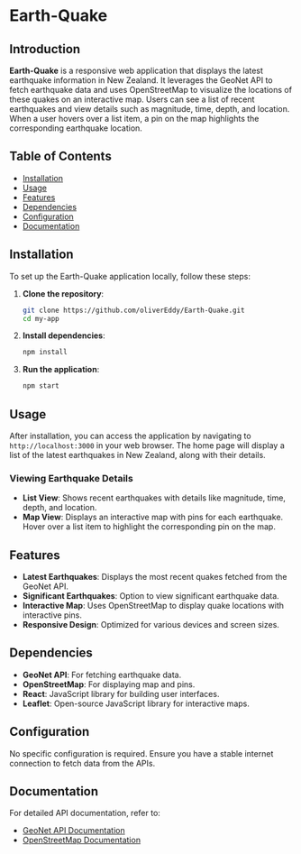 # Earth-Quake

## Introduction
**Earth-Quake** is a responsive web application that displays the latest earthquake information in New Zealand. It leverages the GeoNet API to fetch earthquake data and uses OpenStreetMap to visualize the locations of these quakes on an interactive map. Users can see a list of recent earthquakes and view details such as magnitude, time, depth, and location. When a user hovers over a list item, a pin on the map highlights the corresponding earthquake location.

## Table of Contents
- [Installation](#installation)
- [Usage](#usage)
- [Features](#features)
- [Dependencies](#dependencies)
- [Configuration](#configuration)
- [Documentation](#documentation)


## Installation
To set up the Earth-Quake application locally, follow these steps:

1. **Clone the repository**:
    ```sh
    git clone https://github.com/oliverEddy/Earth-Quake.git
    cd my-app
    ```

2. **Install dependencies**:
    ```sh
    npm install
    ```

3. **Run the application**:
    ```sh
    npm start
    ```

## Usage
After installation, you can access the application by navigating to `http://localhost:3000` in your web browser. The home page will display a list of the latest earthquakes in New Zealand, along with their details.

### Viewing Earthquake Details
- **List View**: Shows recent earthquakes with details like magnitude, time, depth, and location.
- **Map View**: Displays an interactive map with pins for each earthquake. Hover over a list item to highlight the corresponding pin on the map.

## Features
- **Latest Earthquakes**: Displays the most recent quakes fetched from the GeoNet API.
- **Significant Earthquakes**: Option to view significant earthquake data.
- **Interactive Map**: Uses OpenStreetMap to display quake locations with interactive pins.
- **Responsive Design**: Optimized for various devices and screen sizes.

## Dependencies
- **GeoNet API**: For fetching earthquake data.
- **OpenStreetMap**: For displaying map and pins.
- **React**: JavaScript library for building user interfaces.
- **Leaflet**: Open-source JavaScript library for interactive maps.

## Configuration
No specific configuration is required. Ensure you have a stable internet connection to fetch data from the APIs.

## Documentation
For detailed API documentation, refer to:
- [GeoNet API Documentation](https://api.geonet.org.nz/)
- [OpenStreetMap Documentation](https://www.openstreetmap.org/)

